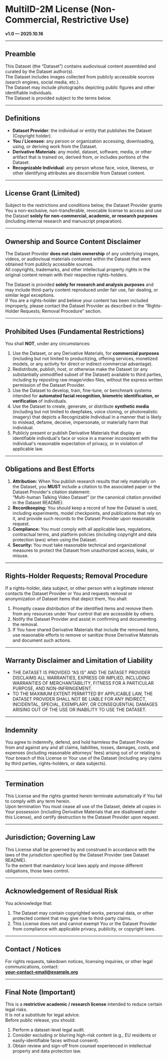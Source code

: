 # MultiID-2M License (Non-Commercial, Restrictive Use)
**v1.0 — 2025.10.16**  

---

## Preamble
This Dataset (the “Dataset”) contains audiovisual content assembled and curated by the Dataset author(s).  
The Dataset includes images collected from publicly accessible sources (search engines, social media, etc.).  
The Dataset may include photographs depicting public figures and other identifiable individuals.  
The Dataset is provided subject to the terms below.

---

## Definitions
- **Dataset Provider**: the individual or entity that publishes the Dataset (Copyright holder).  
- **You / Licensee**: any person or organization accessing, downloading, using, or deriving work from the Dataset.  
- **Derivative Materials**: any model, dataset, software, media, or other artifact that is trained on, derived from, or includes portions of the Dataset.  
- **Recognizable Individual**: any person whose face, voice, likeness, or other identifying attributes are discernible from Dataset content.

---

## License Grant (Limited)
Subject to the restrictions and conditions below, the Dataset Provider grants You a non-exclusive, non-transferable, revocable license to access and use the Dataset **solely for non-commercial, academic, or research purposes** (including internal research and manuscript preparation).

---

## Ownership and Source Content Disclaimer
The Dataset Provider **does not claim ownership** of any underlying images, videos, or audiovisual materials contained within the Dataset that were obtained from publicly accessible sources.  
All copyrights, trademarks, and other intellectual property rights in the original content remain with their respective rights-holders.  

The Dataset is provided **solely for research and analysis purposes** and may include third-party content reproduced under fair use, fair dealing, or similar legal exceptions.  
If You are a rights-holder and believe your content has been included improperly, please contact the Dataset Provider as described in the “Rights-Holder Requests; Removal Procedure” section.

---

## Prohibited Uses (Fundamental Restrictions)
You shall **NOT**, under any circumstances:

1. Use the Dataset, or any Derivative Materials, for **commercial purposes** (including but not limited to productizing, offering services, monetized models, or any activity for direct or indirect commercial advantage).  
2. Redistribute, publish, host, or otherwise make the Dataset (or any substantially unmodified subset of the Dataset) available to third parties, including by reposting raw image/video files, without the express written permission of the Dataset Provider.  
3. Use the Dataset to develop, train, fine-tune, or benchmark systems intended for **automated facial recognition, biometric identification, or verification** of individuals.  
4. Use the Dataset to create, generate, or distribute **synthetic media** (including but not limited to deepfakes, voice cloning, or photorealistic imagery) that depicts a Recognizable Individual in a manner that is likely to mislead, defame, deceive, impersonate, or materially harm that individual.  
5. Publicly present or publish Derivative Materials that display an identifiable individual's face or voice in a manner inconsistent with the individual's reasonable expectation of privacy, or in violation of applicable law.

---

## Obligations and Best Efforts
1. **Attribution:** When You publish research results that rely materially on the Dataset, you **MUST** include a citation to the associated paper or the Dataset Provider's citation statement:  
   “Multi-human Talking Video Dataset” (or the canonical citation provided in the Dataset README).  
2. **Recordkeeping:** You should keep a record of how the Dataset is used, including experiments, model checkpoints, and publications that rely on it, and provide such records to the Dataset Provider upon reasonable request.  
3. **Compliance:** You must comply with all applicable laws, regulations, contractual terms, and platform policies (including copyright and data protection laws) when using the Dataset.  
4. **Security:** You must take reasonable technical and organizational measures to protect the Dataset from unauthorized access, leaks, or misuse.

---

## Rights-Holder Requests; Removal Procedure
If a rights-holder, data subject, or other person with a legitimate interest contacts the Dataset Provider or You and requests removal or anonymization of Dataset items that depict them, You shall:

1. Promptly cease distribution of the identified items and remove them from any resources under Your control that are accessible by others.  
2. Notify the Dataset Provider and assist in confirming and documenting the removal.  
3. If You have shared Derivative Materials that include the removed items, use reasonable efforts to remove or sanitize those Derivative Materials and document such actions.

---

## Warranty Disclaimer and Limitation of Liability
- THE DATASET IS PROVIDED “AS IS” AND THE DATASET PROVIDER DISCLAIMS ALL WARRANTIES, EXPRESS OR IMPLIED, INCLUDING WARRANTIES OF MERCHANTABILITY, FITNESS FOR A PARTICULAR PURPOSE, AND NON-INFRINGEMENT.  
- TO THE MAXIMUM EXTENT PERMITTED BY APPLICABLE LAW, THE DATASET PROVIDER SHALL NOT BE LIABLE FOR ANY INDIRECT, INCIDENTAL, SPECIAL, EXEMPLARY, OR CONSEQUENTIAL DAMAGES ARISING OUT OF THE USE OR INABILITY TO USE THE DATASET.

---

## Indemnity
You agree to indemnify, defend, and hold harmless the Dataset Provider from and against any and all claims, liabilities, losses, damages, costs, and expenses (including reasonable attorneys' fees) arising out of or relating to Your breach of this License or Your use of the Dataset (including any claims by third parties, rights-holders, or data subjects).

---

## Termination
This License and the rights granted herein terminate automatically if You fail to comply with any term herein.  
Upon termination You must cease all use of the Dataset, delete all copies in Your possession (including Derivative Materials that are disallowed under this License), and certify destruction to the Dataset Provider upon request.

---

## Jurisdiction; Governing Law
This License shall be governed by and construed in accordance with the laws of the jurisdiction specified by the Dataset Provider (see Dataset README).  
To the extent that mandatory local laws apply and impose different obligations, those laws control.

---

## Acknowledgement of Residual Risk
You acknowledge that:

1. The Dataset may contain copyrighted works, personal data, or other protected content that may give rise to third-party claims.  
2. This License does not and cannot exempt You or the Dataset Provider from compliance with applicable privacy, publicity, or copyright laws.

---

## Contact / Notices
For rights requests, takedown notices, licensing inquiries, or other legal communications, contact:  
**<your-contact-email@example.org>**

---

## Final Note (Important)
This is a **restrictive academic / research license** intended to reduce certain legal risks.  
It is not a substitute for legal advice.  
Before public release, you should:
1. Perform a dataset-level legal audit.  
2. Consider excluding or blurring high-risk content (e.g., EU residents or easily-identifiable faces without consent).  
3. Obtain review and sign-off from counsel experienced in intellectual property and data protection law.
